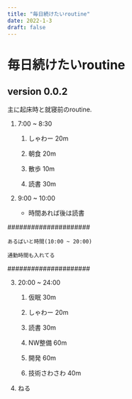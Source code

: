 ```yaml
---
title: "毎日続けたいroutine"
date: 2022-1-3
draft: false
---
```

# 毎日続けたいroutine



## version 0.0.2



主に起床時と就寝前のroutine.



1. 7:00 ~ 8:30

	1. しゃわー 20m

	2. 朝食 20m

	3. 散歩 10m

	4. 読書 30m

2. 9:00 ~ 10:00 

   * 時間あれば後は読書

   

#####################

	あるばいと時間(10:00 ~ 20:00)

	通勤時間も入れてる

#####################



3. 20:00 ~ 24:00

   1. 仮眠 30m

   2. しゃわー 20m

   3. 読書 30m

   4. NW整備 60m

   5. 開発 60m

   6. 技術さわさわ 40m



4. ねる
